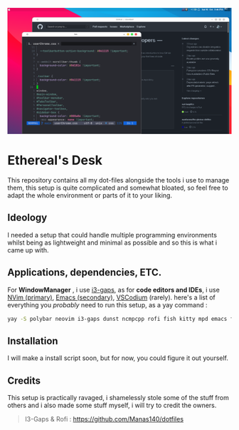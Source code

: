 ![Screenshot](https://github.com/DisheartenedEthereal/Etherdesk/raw/main/ss_2.png)

# Ethereal's Desk
This repository contains all my dot-files alongside the tools i use to manage them, this setup is quite complicated and somewhat bloated, so feel free to adapt the whole environment or parts of it to your liking.

## Ideology

I needed a setup that could handle multiple programming environments whilst being as lightweight and minimal as possible and so this is what i came up with.

## Applications, dependencies, ETC.
For **WindowManager** , i use [i3-gaps](https://github.com/Airblader/i3), as for **code editors and IDEs**, i use [NVim (primary)](https://github.com/neovim/neovim), [Emacs (secondary),](https://github.com/emacs-mirror/emacs) [VSCodium](https://vscodium.com/) (rarely). 
here's a list of everything you *probably* need to run this setup, as a yay command :
```sh
yay -S polybar neovim i3-gaps dunst ncmpcpp rofi fish kitty mpd emacs flameshot feh  
```
## Installation

I will make a install script soon, but for now, you could figure it out yourself.

## Credits

This setup is practically ravaged, i shamelessly stole some of the stuff from others and i also made some stuff myself, i will try to credit the owners.

> I3-Gaps & Rofi : https://github.com/Manas140/dotfiles 


